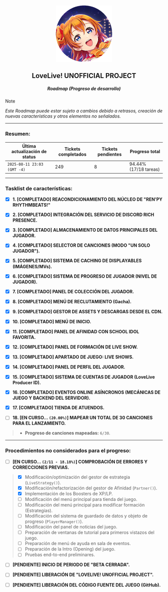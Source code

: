 <p align="center">
  <img width="180" height="180" src="https://github.com/CharlieFuu69/RenPy_RhythmBeats/blob/main/icons/llup_icon.png">
</p>

<h2 align="center"> LoveLive! UNOFFICIAL PROJECT </h2>
<h5 align="center"> Roadmap (Progreso de desarrollo) </h5>

> [!NOTE]
> _Este Roadmap puede estar sujeto a cambios debido a retrasos, creación de nuevas características y otros elementos no señalados._

---

### Resumen:

| Última actualización de status | Tickets completados | Tickets pendientes | Progreso total         |
|---|---|---|---|
| `2025-08-11 23:03 (GMT -4)`    | 249                 | 8                  | 94.44% (17/18 tareas)  |

---

### Tasklist de características:

- [x] **1. [COMPLETADO] REACONDICIONAMIENTO DEL NÚCLEO DE "REN'PY RHYTHMBEATS!"**

- [x] **2. [COMPLETADO] INTEGRACIÓN DEL SERVICIO DE DISCORD RICH PRESENCE.**

- [x] **3. [COMPLETADO] ALMACENAMIENTO DE DATOS PRINCIPALES DEL JUGADOR.**

- [x] **4. [COMPLETADO] SELECTOR DE CANCIONES (MODO "UN SOLO JUGADOR").**

- [x] **5. [COMPLETADO] SISTEMA DE CACHING DE DISPLAYABLES (IMÁGENES/MVs).**

- [x] **6. [COMPLETADO] SISTEMA DE PROGRESO DE JUGADOR (NIVEL DE JUGADOR).**

- [x] **7. [COMPLETADO] PANEL DE COLECCIÓN DEL JUGADOR.**

- [x] **8. [COMPLETADO] MENÚ DE RECLUTAMIENTO (Gacha).**

- [x] **9. [COMPLETADO] GESTOR DE ASSETS Y DESCARGAS DESDE EL CDN.**

- [x] **10. [COMPLETADO] MENÚ DE INICIO.**

- [x] **11. [COMPLETADO] PANEL DE AFINIDAD CON SCHOOL IDOL FAVORITA.**

- [x] **12. [COMPLETADO] PANEL DE FORMACIÓN DE LIVE SHOW.**

- [x] **13. [COMPLETADO] APARTADO DE JUEGO: LIVE SHOWS.**

- [x] **14. [COMPLETADO] PANEL DE PERFIL DEL JUGADOR.**

- [x] **15. [COMPLETADO] SISTEMA DE CUENTAS DE JUGADOR (LoveLive Producer ID).**

- [x] **16. [COMPLETADO] EVENTOS ONLINE ASÍNCRONOS (MECÁNICAS DE JUEGO Y BACKEND DEL SERVIDOR).**

- [x] **17. [COMPLETADO] TIENDA DE ATUENDOS.**

- [ ] **18. [EN CURSO... `(20.00%)`] MAPEAR UN TOTAL DE 30 CANCIONES PARA EL LANZAMIENTO.**
>
>  - **Progreso de canciones mapeadas:** `6/30`.

---

### Procedimientos no considerados para el progreso:

- [ ] **[EN CURSO... `(2/11 - 18.18%)`] COMPROBACIÓN DE ERRORES Y CORRECCIONES PREVIAS.**
>
> - [x] Modificación/optimización del gestor de estrategia (`LiveStrategy()`).
> - [x] Modificación/refactorización del gestor de Afinidad (`Partner()`).
> - [x] Implementación de los Boosters de XP/LP.
> - [ ] Modificación del menú principal para tienda del juego.
> - [ ] Modificación del menú principal para modificar formación (Estrategias).
> - [ ] Modificación del sistema de guardado de datos y objeto de progreso (`PlayerManager()`).
> - [ ] Modificación del panel de noticias del juego.
> - [ ] Preparación de ventanas de tutorial para primeros vistazos del juego.
> - [ ] Preparación de menú de ayuda en sala de eventos.
> - [ ] Preparación de la Intro (Opening) del juego.
> - [ ] Pruebas end-to-end preliminares.

- [ ] **[PENDIENTE] INICIO DE PERIODO DE "BETA CERRADA".**

- [ ] **[PENDIENTE] LIBERACIÓN DE "LOVELIVE! UNOFFICIAL PROJECT".**

- [ ] **[PENDIENTE] LIBERACIÓN DEL CÓDIGO FUENTE DEL JUEGO (GitHub).**
